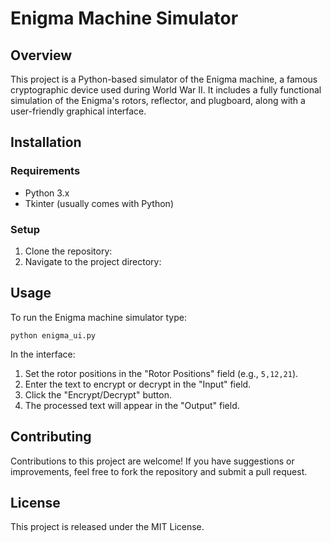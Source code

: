 # Enigma Machine Simulator

## Overview
This project is a Python-based simulator of the Enigma machine, a famous cryptographic device used during World War II. It includes a fully functional simulation of the Enigma's rotors, reflector, and plugboard, along with a user-friendly graphical interface.

## Installation

### Requirements
- Python 3.x
- Tkinter (usually comes with Python)

### Setup
1. Clone the repository:
2. Navigate to the project directory:

## Usage

To run the Enigma machine simulator type:

`python enigma_ui.py`

In the interface:
1. Set the rotor positions in the "Rotor Positions" field (e.g., `5,12,21`).
2. Enter the text to encrypt or decrypt in the "Input" field.
3. Click the "Encrypt/Decrypt" button.
4. The processed text will appear in the "Output" field.

## Contributing

Contributions to this project are welcome! If you have suggestions or improvements, feel free to fork the repository and submit a pull request.

## License

This project is released under the MIT License. 

